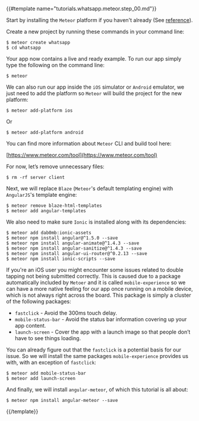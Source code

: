 {{#template name="tutorials.whatsapp.meteor.step_00.md"}}

Start by installing the `Meteor` platform if you haven't already (See [reference](https://www.meteor.com/install)).

Create a new project by running these commands in your command line:

    $ meteor create whatsapp
    $ cd whatsapp

Your app now contains a live and ready example. To run our app simply type the following on the command line:

    $ meteor

We can also run our app inside the `iOS` simulator or `Android` emulator, we just need to add the platform so `Meteor` will build the project for the new platform:

    $ meteor add-platform ios

Or

    $ meteor add-platform android

You can find more information about `Meteor` CLI and build tool here:

[https://www.meteor.com/tool](https://www.meteor.com/tool)

For now, let’s remove unnecessary files:

    $ rm -rf server client

Next, we will replace `Blaze` (`Meteor`'s default templating engine) with `AngularJS`'s template engine:

    $ meteor remove blaze-html-templates
    $ meteor add angular-templates

We also need to make sure `Ionic` is installed along with its dependencies:

    $ meteor add dab0mb:ionic-assets
    $ meteor npm install angular@^1.5.0 --save
    $ meteor npm install angular-animate@^1.4.3 --save
    $ meteor npm install angular-sanitize@^1.4.3 --save
    $ meteor npm install angular-ui-router@^0.2.13 --save
    $ meteor npm install ionic-scripts --save

If you're an iOS user you might encounter some issues related to double tapping not being submitted correctly. This is caused due to a package automatically included by `Metoer` and it is called `mobile-experience` so we can have a more native feeling for our app once running on a mobile device, which is not always right across the board. This package is simply a cluster of the following packages:

- `fastclick` - Avoid the 300ms touch delay.
- `mobile-status-bar` - Avoid the status bar information covering up your app content.
- `launch-screen` - Cover the app with a launch image so that people don’t have to see things loading.

You can already figure out that the `fastclick` is a potential basis for our issue. So we will install the same packages `mobile-experience` provides us with, with an exception of `fastclick`:

    $ meteor add mobile-status-bar
    $ meteor add launch-screen

And finally, we will install `angular-meteor`, of which this tutorial is all about:

    $ meteor npm install angular-meteor --save

{{/template}}
